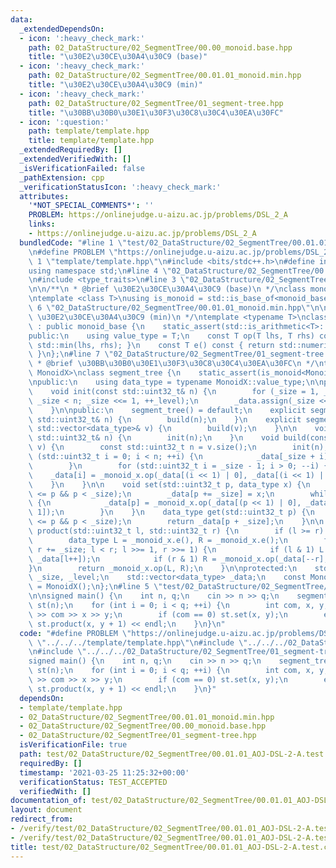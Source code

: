 ```yaml
---
data:
  _extendedDependsOn:
  - icon: ':heavy_check_mark:'
    path: 02_DataStructure/02_SegmentTree/00.00_monoid.base.hpp
    title: "\u30E2\u30CE\u30A4\u30C9 (base)"
  - icon: ':heavy_check_mark:'
    path: 02_DataStructure/02_SegmentTree/00.01.01_monoid.min.hpp
    title: "\u30E2\u30CE\u30A4\u30C9 (min)"
  - icon: ':heavy_check_mark:'
    path: 02_DataStructure/02_SegmentTree/01_segment-tree.hpp
    title: "\u30BB\u30B0\u30E1\u30F3\u30C8\u30C4\u30EA\u30FC"
  - icon: ':question:'
    path: template/template.hpp
    title: template/template.hpp
  _extendedRequiredBy: []
  _extendedVerifiedWith: []
  _isVerificationFailed: false
  _pathExtension: cpp
  _verificationStatusIcon: ':heavy_check_mark:'
  attributes:
    '*NOT_SPECIAL_COMMENTS*': ''
    PROBLEM: https://onlinejudge.u-aizu.ac.jp/problems/DSL_2_A
    links:
    - https://onlinejudge.u-aizu.ac.jp/problems/DSL_2_A
  bundledCode: "#line 1 \"test/02_DataStructure/02_SegmentTree/00.01.01_AOJ-DSL-2-A.test.cpp\"\
    \n#define PROBLEM \"https://onlinejudge.u-aizu.ac.jp/problems/DSL_2_A\"\n#line\
    \ 1 \"template/template.hpp\"\n#include <bits/stdc++.h>\n#define int int64_t\n\
    using namespace std;\n#line 4 \"02_DataStructure/02_SegmentTree/00.01.01_monoid.min.hpp\"\
    \n#include <type_traits>\n#line 3 \"02_DataStructure/02_SegmentTree/00.00_monoid.base.hpp\"\
    \n\n/**\n * @brief \u30E2\u30CE\u30A4\u30C9 (base)\n */\nclass monoid_base {};\n\
    \ntemplate <class T>\nusing is_monoid = std::is_base_of<monoid_base, T>;\n#line\
    \ 6 \"02_DataStructure/02_SegmentTree/00.01.01_monoid.min.hpp\"\n\n/**\n * @brief\
    \ \u30E2\u30CE\u30A4\u30C9 (min)\n */\ntemplate <typename T>\nclass min_monoid\
    \ : public monoid_base {\n    static_assert(std::is_arithmetic<T>::value);\n\n\
    public:\n    using value_type = T;\n    const T op(T lhs, T rhs) const { return\
    \ std::min(lhs, rhs); }\n    const T e() const { return std::numeric_limits<T>::max();\
    \ }\n};\n#line 7 \"02_DataStructure/02_SegmentTree/01_segment-tree.hpp\"\n\n/**\n\
    \ * @brief \u30BB\u30B0\u30E1\u30F3\u30C8\u30C4\u30EA\u30FC\n */\ntemplate <class\
    \ MonoidX>\nclass segment_tree {\n    static_assert(is_monoid<MonoidX>::value);\n\
    \npublic:\n    using data_type = typename MonoidX::value_type;\n\nprotected:\n\
    \    void init(const std::uint32_t& n) {\n        for (_size = 1, _level = 0;\
    \ _size < n; _size <<= 1, ++_level);\n        _data.assign(_size << 1, _monoid_x.e());\n\
    \    }\n\npublic:\n    segment_tree() = default;\n    explicit segment_tree(const\
    \ std::uint32_t& n) {\n        build(n);\n    }\n    explicit segment_tree(const\
    \ std::vector<data_type>& v) {\n        build(v);\n    }\n\n    void build(const\
    \ std::uint32_t& n) {\n        init(n);\n    }\n    void build(const std::vector<data_type>&\
    \ v) {\n        const std::uint32_t n = v.size();\n        init(n);\n        for\
    \ (std::uint32_t i = 0; i < n; ++i) {\n            _data[_size + i] = v[i];\n\
    \        }\n        for (std::uint32_t i = _size - 1; i > 0; --i) {\n        \
    \    _data[i] = _monoid_x.op(_data[(i << 1) | 0], _data[(i << 1) | 1]);\n    \
    \    }\n    }\n\n    void set(std::uint32_t p, data_type x) {\n        assert(0\
    \ <= p && p < _size);\n        _data[p += _size] = x;\n        while (p >>= 1)\
    \ {\n            _data[p] = _monoid_x.op(_data[(p << 1) | 0], _data[(p << 1) |\
    \ 1]);\n        }\n    }\n    data_type get(std::uint32_t p) {\n        assert(0\
    \ <= p && p < _size);\n        return _data[p + _size];\n    }\n\n    data_type\
    \ product(std::uint32_t l, std::uint32_t r) {\n        if (l >= r) return _monoid_x.e();\n\
    \        data_type L = _monoid_x.e(), R = _monoid_x.e();\n        for (l += _size,\
    \ r += _size; l < r; l >>= 1, r >>= 1) {\n            if (l & 1) L = _monoid_x.op(L,\
    \ _data[l++]);\n            if (r & 1) R = _monoid_x.op(_data[--r], R);\n\t\t\
    }\n        return _monoid_x.op(L, R);\n    }\n\nprotected:\n    std::uint32_t\
    \ _size, _level;\n    std::vector<data_type> _data;\n    const MonoidX _monoid_x\
    \ = MonoidX();\n};\n#line 5 \"test/02_DataStructure/02_SegmentTree/00.01.01_AOJ-DSL-2-A.test.cpp\"\
    \n\nsigned main() {\n    int n, q;\n    cin >> n >> q;\n    segment_tree<min_monoid<std::int32_t>>\
    \ st(n);\n    for (int i = 0; i < q; ++i) {\n        int com, x, y;\n        cin\
    \ >> com >> x >> y;\n        if (com == 0) st.set(x, y);\n        else cout <<\
    \ st.product(x, y + 1) << endl;\n    }\n}\n"
  code: "#define PROBLEM \"https://onlinejudge.u-aizu.ac.jp/problems/DSL_2_A\"\n#include\
    \ \"../../../template/template.hpp\"\n#include \"../../../02_DataStructure/02_SegmentTree/00.01.01_monoid.min.hpp\"\
    \n#include \"../../../02_DataStructure/02_SegmentTree/01_segment-tree.hpp\"\n\n\
    signed main() {\n    int n, q;\n    cin >> n >> q;\n    segment_tree<min_monoid<std::int32_t>>\
    \ st(n);\n    for (int i = 0; i < q; ++i) {\n        int com, x, y;\n        cin\
    \ >> com >> x >> y;\n        if (com == 0) st.set(x, y);\n        else cout <<\
    \ st.product(x, y + 1) << endl;\n    }\n}"
  dependsOn:
  - template/template.hpp
  - 02_DataStructure/02_SegmentTree/00.01.01_monoid.min.hpp
  - 02_DataStructure/02_SegmentTree/00.00_monoid.base.hpp
  - 02_DataStructure/02_SegmentTree/01_segment-tree.hpp
  isVerificationFile: true
  path: test/02_DataStructure/02_SegmentTree/00.01.01_AOJ-DSL-2-A.test.cpp
  requiredBy: []
  timestamp: '2021-03-25 11:25:32+00:00'
  verificationStatus: TEST_ACCEPTED
  verifiedWith: []
documentation_of: test/02_DataStructure/02_SegmentTree/00.01.01_AOJ-DSL-2-A.test.cpp
layout: document
redirect_from:
- /verify/test/02_DataStructure/02_SegmentTree/00.01.01_AOJ-DSL-2-A.test.cpp
- /verify/test/02_DataStructure/02_SegmentTree/00.01.01_AOJ-DSL-2-A.test.cpp.html
title: test/02_DataStructure/02_SegmentTree/00.01.01_AOJ-DSL-2-A.test.cpp
---
```

